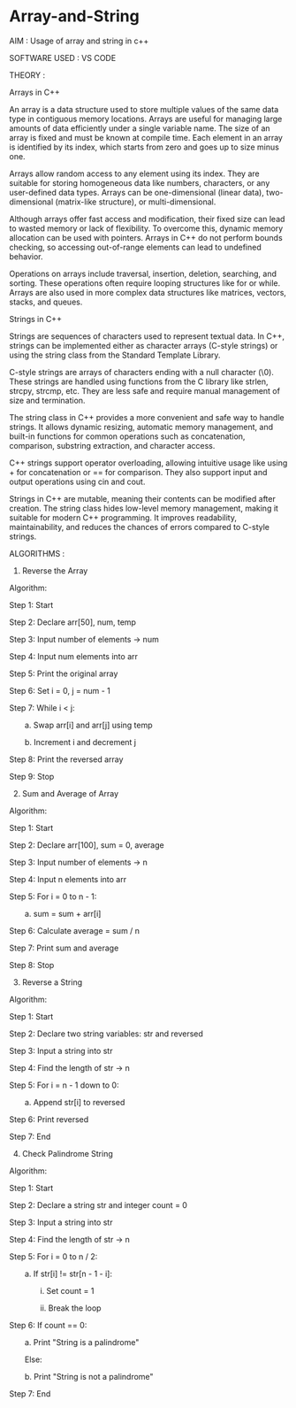 # Array-and-String

AIM : Usage of array and string in c++

SOFTWARE USED : VS CODE

THEORY : 

Arrays in C++

An array is a data structure used to store multiple values of the same data type in contiguous memory locations. Arrays are useful for managing large amounts of data efficiently under a single variable name. The size of an array is fixed and must be known at compile time. Each element in an array is identified by its index, which starts from zero and goes up to size minus one.

Arrays allow random access to any element using its index. They are suitable for storing homogeneous data like numbers, characters, or any user-defined data types. Arrays can be one-dimensional (linear data), two-dimensional (matrix-like structure), or multi-dimensional.

Although arrays offer fast access and modification, their fixed size can lead to wasted memory or lack of flexibility. To overcome this, dynamic memory allocation can be used with pointers. Arrays in C++ do not perform bounds checking, so accessing out-of-range elements can lead to undefined behavior.

Operations on arrays include traversal, insertion, deletion, searching, and sorting. These operations often require looping structures like for or while. Arrays are also used in more complex data structures like matrices, vectors, stacks, and queues.

Strings in C++

Strings are sequences of characters used to represent textual data. In C++, strings can be implemented either as character arrays (C-style strings) or using the string class from the Standard Template Library.

C-style strings are arrays of characters ending with a null character (\0). These strings are handled using functions from the C library like strlen, strcpy, strcmp, etc. They are less safe and require manual management of size and termination.

The string class in C++ provides a more convenient and safe way to handle strings. It allows dynamic resizing, automatic memory management, and built-in functions for common operations such as concatenation, comparison, substring extraction, and character access.

C++ strings support operator overloading, allowing intuitive usage like using + for concatenation or == for comparison. They also support input and output operations using cin and cout.

Strings in C++ are mutable, meaning their contents can be modified after creation. The string class hides low-level memory management, making it suitable for modern C++ programming. It improves readability, maintainability, and reduces the chances of errors compared to C-style strings.






ALGORITHMS : 

1. Reverse the Array
   
Algorithm:

Step 1: Start

Step 2: Declare arr[50], num, temp

Step 3: Input number of elements → num

Step 4: Input num elements into arr

Step 5: Print the original array

Step 6: Set i = 0, j = num - 1

Step 7: While i < j:

  a. Swap arr[i] and arr[j] using temp
  
  b. Increment i and decrement j
  
Step 8: Print the reversed array

Step 9: Stop



2. Sum and Average of Array
   
Algorithm:

Step 1: Start

Step 2: Declare arr[100], sum = 0, average

Step 3: Input number of elements → n

Step 4: Input n elements into arr

Step 5: For i = 0 to n - 1:

  a. sum = sum + arr[i]
  
Step 6: Calculate average = sum / n

Step 7: Print sum and average

Step 8: Stop



3. Reverse a String
   
Algorithm:

Step 1: Start

Step 2: Declare two string variables: str and reversed

Step 3: Input a string into str

Step 4: Find the length of str → n

Step 5: For i = n - 1 down to 0:

  a. Append str[i] to reversed
  
Step 6: Print reversed

Step 7: End




4. Check Palindrome String
   
Algorithm:

Step 1: Start

Step 2: Declare a string str and integer count = 0

Step 3: Input a string into str

Step 4: Find the length of str → n

Step 5: For i = 0 to n / 2:

  a. If str[i] != str[n - 1 - i]:
  
    i. Set count = 1
    
    ii. Break the loop
    
Step 6: If count == 0:

  a. Print "String is a palindrome"
  
  Else:
  
  b. Print "String is not a palindrome"
  
Step 7: End



